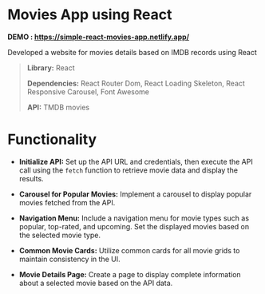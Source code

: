 # Movies App using React

**DEMO : https://simple-react-movies-app.netlify.app/** 

Developed a website for movies details based on IMDB records using React

> **Library:** React
> 
> **Dependencies:** React Router Dom, React Loading Skeleton, React Responsive Carousel, Font Awesome
> 
> **API:** TMDB movies

#  Functionality

-   **Initialize API:** Set up the API URL and credentials, then execute the API call using the `fetch` function to retrieve movie data and display the results.
    
-   **Carousel for Popular Movies:** Implement a carousel to display popular movies fetched from the API.
    
-   **Navigation Menu:** Include a navigation menu for movie types such as popular, top-rated, and upcoming. Set the displayed movies based on the selected movie type.
    
-   **Common Movie Cards:** Utilize common cards for all movie grids to maintain consistency in the UI.
    
-   **Movie Details Page:** Create a page to display complete information about a selected movie based on the API data.
